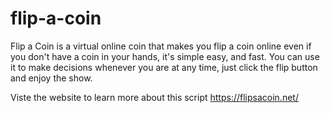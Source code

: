 # flip-a-coin

Flip a Coin is a virtual online coin that makes you flip a coin online even if you don't have a coin in your hands, it's simple easy, and fast. 
You can use it to make decisions whenever you are at any time, just click the flip button and enjoy the show.

Viste the website to learn more about this script <a href="https://flipsacoin.net/" rel="dofollow">https://flipsacoin.net/</a>

